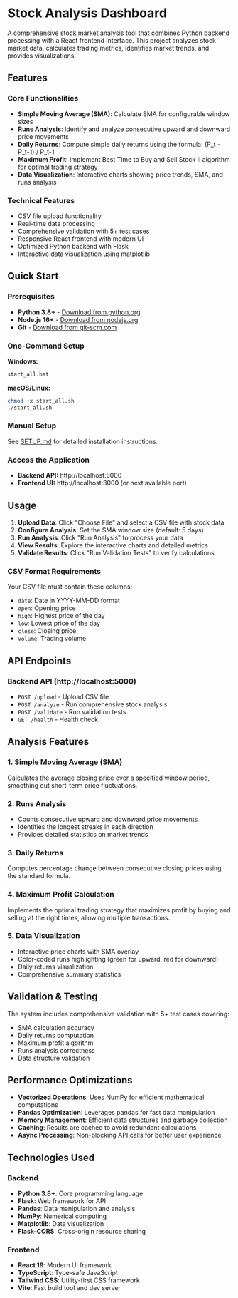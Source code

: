 # Stock Analysis Dashboard

A comprehensive stock market analysis tool that combines Python backend processing with a React frontend interface. This project analyzes stock market data, calculates trading metrics, identifies market trends, and provides visualizations.

## Features

### Core Functionalities

-   **Simple Moving Average (SMA)**: Calculate SMA for configurable window sizes
-   **Runs Analysis**: Identify and analyze consecutive upward and downward price movements
-   **Daily Returns**: Compute simple daily returns using the formula: (P_t - P_t-1) / P_t-1
-   **Maximum Profit**: Implement Best Time to Buy and Sell Stock II algorithm for optimal trading strategy
-   **Data Visualization**: Interactive charts showing price trends, SMA, and runs analysis

### Technical Features

-   CSV file upload functionality
-   Real-time data processing
-   Comprehensive validation with 5+ test cases
-   Responsive React frontend with modern UI
-   Optimized Python backend with Flask
-   Interactive data visualization using matplotlib

## Quick Start

### Prerequisites

-   **Python 3.8+** - [Download from python.org](https://www.python.org/downloads/)
-   **Node.js 16+** - [Download from nodejs.org](https://nodejs.org/)
-   **Git** - [Download from git-scm.com](https://git-scm.com/)

### One-Command Setup

**Windows:**

```cmd
start_all.bat
```

**macOS/Linux:**

```bash
chmod +x start_all.sh
./start_all.sh
```

### Manual Setup

See [SETUP.md](SETUP.md) for detailed installation instructions.

### Access the Application

-   **Backend API:** http://localhost:5000
-   **Frontend UI:** http://localhost:3000 (or next available port)

## Usage

1. **Upload Data**: Click "Choose File" and select a CSV file with stock data
2. **Configure Analysis**: Set the SMA window size (default: 5 days)
3. **Run Analysis**: Click "Run Analysis" to process your data
4. **View Results**: Explore the interactive charts and detailed metrics
5. **Validate Results**: Click "Run Validation Tests" to verify calculations

### CSV Format Requirements

Your CSV file must contain these columns:

-   `date`: Date in YYYY-MM-DD format
-   `open`: Opening price
-   `high`: Highest price of the day
-   `low`: Lowest price of the day
-   `close`: Closing price
-   `volume`: Trading volume

## API Endpoints

### Backend API (http://localhost:5000)

-   `POST /upload` - Upload CSV file
-   `POST /analyze` - Run comprehensive stock analysis
-   `POST /validate` - Run validation tests
-   `GET /health` - Health check

## Analysis Features

### 1. Simple Moving Average (SMA)

Calculates the average closing price over a specified window period, smoothing out short-term price fluctuations.

### 2. Runs Analysis

-   Counts consecutive upward and downward price movements
-   Identifies the longest streaks in each direction
-   Provides detailed statistics on market trends

### 3. Daily Returns

Computes percentage change between consecutive closing prices using the standard formula.

### 4. Maximum Profit Calculation

Implements the optimal trading strategy that maximizes profit by buying and selling at the right times, allowing multiple transactions.

### 5. Data Visualization

-   Interactive price charts with SMA overlay
-   Color-coded runs highlighting (green for upward, red for downward)
-   Daily returns visualization
-   Comprehensive summary statistics

## Validation & Testing

The system includes comprehensive validation with 5+ test cases covering:

-   SMA calculation accuracy
-   Daily returns computation
-   Maximum profit algorithm
-   Runs analysis correctness
-   Data structure validation

## Performance Optimizations

-   **Vectorized Operations**: Uses NumPy for efficient mathematical computations
-   **Pandas Optimization**: Leverages pandas for fast data manipulation
-   **Memory Management**: Efficient data structures and garbage collection
-   **Caching**: Results are cached to avoid redundant calculations
-   **Async Processing**: Non-blocking API calls for better user experience

## Technologies Used

### Backend

-   **Python 3.8+**: Core programming language
-   **Flask**: Web framework for API
-   **Pandas**: Data manipulation and analysis
-   **NumPy**: Numerical computing
-   **Matplotlib**: Data visualization
-   **Flask-CORS**: Cross-origin resource sharing

### Frontend

-   **React 19**: Modern UI framework
-   **TypeScript**: Type-safe JavaScript
-   **Tailwind CSS**: Utility-first CSS framework
-   **Vite**: Fast build tool and dev server
